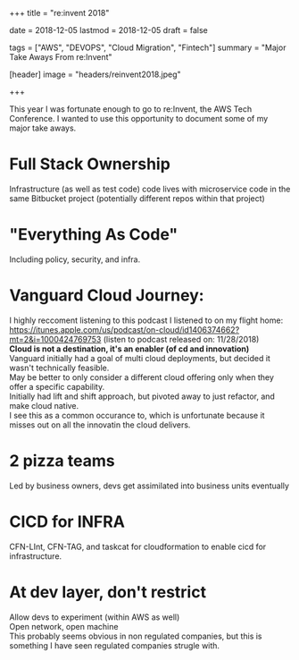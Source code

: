 +++
title = "re:invent 2018"

date = 2018-12-05
lastmod = 2018-12-05
draft = false

tags = ["AWS", "DEVOPS", "Cloud Migration", "Fintech"]
summary = "Major Take Aways From re:Invent"

[header]
image = "headers/reinvent2018.jpeg"

+++

This year I was fortunate enough to go to re:Invent, the AWS Tech Conference. 
I wanted to use this opportunity to document some of my major take aways.

# Full Stack Ownership
Infrastructure (as well as test code) code lives with microservice code in the same Bitbucket project (potentially different repos within that project)

# "Everything As Code"
Including policy, security, and infra.
    
# Vanguard Cloud Journey: 
I highly reccoment listening to this podcast I listened to on my flight home:  
    https://itunes.apple.com/us/podcast/on-cloud/id1406374662?mt=2&i=1000424769753 (listen to podcast released on: 11/28/2018)  
__Cloud is not a destination, it's an enabler (of cd and innovation)__  
Vanguard initially had a goal of multi cloud deployments, but decided it wasn't technically feasible.  
     May be better to only consider a different cloud offering only when they offer a specific capability.  
Initially had lift and shift approach, but pivoted away to just refactor, and make cloud native.  
    I see this as a common occurance to, which is unfortunate because it misses out on all the innovatin the cloud delivers.  
# 2 pizza teams
Led by business owners, devs get assimilated into business units eventually  
# CICD for INFRA
CFN-LInt, CFN-TAG, and taskcat for cloudformation to enable cicd for infrastructure.  
# At dev layer, don't restrict
Allow devs to experiment (within AWS as well)  
Open network, open machine   
This probably seems obvious in non regulated companies, but this is something I have seen regulated companies strugle with.  


